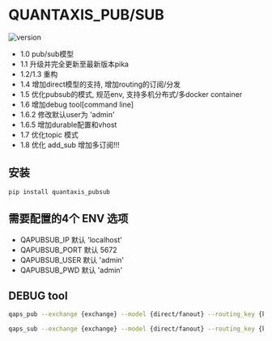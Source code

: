 # QUANTAXIS_PUB/SUB

![version](https://img.shields.io/pypi/v/quantaxis_pubsub.svg)

- 1.0 pub/sub模型
- 1.1 升级并完全更新至最新版本pika
- 1.2/1.3 重构
- 1.4 增加direct模型的支持, 增加routing的订阅/分发  
- 1.5 优化pubsub的模式, 规范env, 支持多机分布式/多docker container
- 1.6 增加debug tool[command line]
- 1.6.2 修改默认user为 'admin'
- 1.6.5 增加durable配置和vhost
- 1.7  优化topic 模式
- 1.8  优化 add_sub  增加多订阅!!!

## 安装

```
pip install quantaxis_pubsub
```

## 需要配置的4个 ENV 选项

- QAPUBSUB_IP 默认 'localhost'
- QAPUBSUB_PORT 默认 5672
- QAPUBSUB_USER 默认 'admin'
- QAPUBSUB_PWD  默认 'admin'

## DEBUG tool

```bash
qaps_pub --exchange {exchange} --model {direct/fanout} --routing_key {key} --content {content} --user {user} --password {password} --host {host}

qaps_sub --exchange {exchange} --model {direct/fanout} --routing_key {key} --user {user} --password {password} --host {host}
```